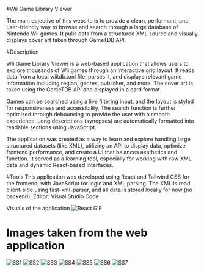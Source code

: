 #Wii Game Library Viewer

The main objective of this website is to provide a clean, performant, and user-friendly way to browse and search through a large database of Nintendo Wii games. It pulls data from a structured XML source and visually displays cover art taken through GameTDB API.

#Description

Wii Game Library Viewer is a web-based application that allows users to explore thousands of Wii games through an interactive grid layout. It reads data from a local wiitdb.xml file, parses it, and displays relevant game information including region, genres, publisher, and more. The cover art is taken using the GameTDB API and displayed in a card format.

Games can be searched using a live filtering input, and the layout is styled for responsiveness and accessibility. The search function is further optimized through debouncing to provide the user with a smooth experience.
Long descriptions (synopses) are automatically formatted into readable sections using JavaScript.

The application was created as a way to learn and explore handling large structured datasets (like XML), utilizing an API to display data, optimize frontend performance, and create a UI that balances aesthetics and function. It served as a learning tool, especially for working with raw XML data and dynamic React-based interfaces.

#Tools
This application was developed using React and Tailwind CSS for the frontend, with JavaScript for logic and XML parsing. The XML is read client-side using fast-xml-parser, and all data is stored locally for now (no backend).
Editor: Visual Studio Code

Visuals of the application
![React GIF](https://github.com/user-attachments/assets/abcd9b5b-ab79-4bdb-90de-12136bbe867f)
# Images taken from the web application
![SS1](https://github.com/user-attachments/assets/9d99f06a-e7a0-45d8-aa27-61ceed636279)
![SS2](https://github.com/user-attachments/assets/695049c7-fd9c-447d-b26d-60e19a10bc7f)
![SS3](https://github.com/user-attachments/assets/81a74283-c1bf-4aa7-9178-1e53ad3e9dfc)
![SS4](https://github.com/user-attachments/assets/978242a3-61e7-4555-8ea7-ed7d0a0933d8)
![SS5](https://github.com/user-attachments/assets/95c6147e-8d27-4484-b42e-40112fcf6f23)
![SS6](https://github.com/user-attachments/assets/16fa1797-85e7-447f-90ea-88fa9a7f822d)
![SS7](https://github.com/user-attachments/assets/17ca30b3-cf99-499b-9af1-6b77a01ab02b)
